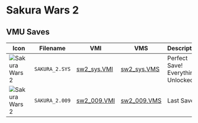 # Sakura Wars 2

## VMU Saves

| Icon | Filename | VMI | VMS | Description |
|------|----------|-----|-----|-------------|
| ![Sakura Wars 2](../icons/SAKURA_2.SYS.GIF) | `SAKURA_2.SYS` | [sw2_sys.VMI](sw2_sys.VMI) | [sw2_sys.VMS](sw2_sys.VMS) | Perfect Save! Everything Unlocked!
| ![Sakura Wars 2](../icons/SAKURA_2.009.GIF) | `SAKURA_2.009` | [sw2_009.VMI](sw2_009.VMI) | [sw2_009.VMS](sw2_009.VMS) | Last Save!
